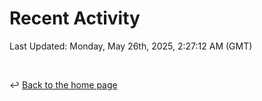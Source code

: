 # Recent Activity

<!--RECENT_ACTIVITY:start-->
<!--RECENT_ACTIVITY:end-->

<!--RECENT_ACTIVITY:last_update-->
Last Updated: Monday, May 26th, 2025, 2:27:12 AM (GMT)
<!--RECENT_ACTIVITY:last_update_end-->

<br>

↩️ [Back to the home page](/README.md)

